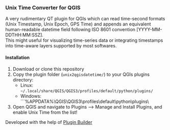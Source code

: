 ### Unix Time Converter for QGIS
A very rudimentary QT plugin for QGIs which can read time-second formats (Unix Timestamp, Unix Epoch, GPS Time) and appends an equivalent human-readable datetime field following ISO 8601 convention [YYYY-MM-DDTHH:MM:SSZ].   
This might useful for visualizing time-series data or integrating timestamps into time-aware layers supported by most softwares.

#### Installation
1. Download or clone this repository
2. Copy the plugin folder (```unix2qgisdatetime/```) to your QGIs plugins directory:
   - Linux: ```~/.local/share/QGIS/QGIS3/profiles/default/python/plugins/```
   - Windows: ```%APPDATA%\QGIS\QGIS3\profiles\default\python\plugins\
3. Open QGIS and navigate to Plugins --> Manage and Install Plugins, and enable Unix Time from the list!


Developed with the help of [Plugin Builder](https://plugins.qgis.org/plugins/pluginbuilder/)
